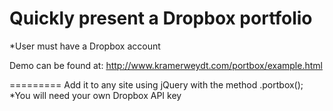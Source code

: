 Quickly present a Dropbox portfolio
========

*User must have a Dropbox account

Demo can be found at: http://www.kramerweydt.com/portbox/example.html

=========
Add it to any site using jQuery with the method .portbox();
*You will need your own Dropbox API key
